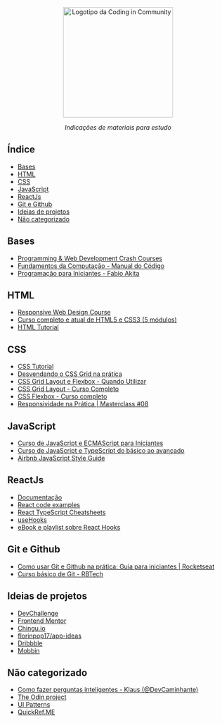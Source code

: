 <div align="center">
  <a href="https://github.com/Coding-in-community">
    <img src="https://user-images.githubusercontent.com/50463866/133183082-28d88ed5-1c65-4922-adbc-e56d0d718f9d.png" alt="Logotipo da Coding in Community" width="250px" />
  </a>
  <br />
  <p><i>Indicações de materiais para estudo</i></p>
</div>

## Índice

- [Bases](#bases)
- [HTML](#html)
- [CSS](#css)
- [JavaScript](#javascript)
- [ReactJs](#reactjs)
- [Git e Github](#git-e-github)
- [Ideias de projetos](#ideias-de-projetos)
- [Não categorizado](#não-categorizado)

## Bases

- [Programming & Web Development Crash Courses](https://www.youtube.com/playlist?list=PLillGF-RfqbYeckUaD1z6nviTp31GLTH8)
- [Fundamentos da Computação - Manual do Código](https://www.youtube.com/playlist?list=PLLFRf_pkM7b7fHUHJaExLmE4FmVHnFU_B)
- [Programação para Iniciantes - Fabio Akita](https://www.youtube.com/playlist?list=PLdsnXVqbHDUc7htGFobbZoNen3r_wm3ki)

## HTML

- [Responsive Web Design Course](https://www.freecodecamp.org/learn/responsive-web-design/)
- [Curso completo e atual de HTML5 e CSS3 (5 módulos)](https://youtube.com/playlist?list=PLHz_AreHm4dkZ9-atkcmcBaMZdmLHft8n)
- [HTML Tutorial](https://www.w3schools.com/html/)

## CSS

- [CSS Tutorial](https://www.w3schools.com/css/default.asp)
- [Desvendando o CSS Grid na prática](https://youtu.be/HN1UjzRSdBk)
- [CSS Grid Layout e Flexbox - Quando Utilizar](https://youtu.be/x-4z_u8LcGc)
- [CSS Grid Layout - Curso Completo](https://youtu.be/hKXOVD2Yrj8)
- [CSS Flexbox - Curso completo](https://www.origamid.com/curso/css-flexbox/)
- [Responsividade na Prática | Masterclass #08](https://youtu.be/H91DhKPjhPk)

## JavaScript

- [Curso de JavaScript e ECMAScript para Iniciantes](https://www.youtube.com/playlist?list=PLHz_AreHm4dlsK3Nr9GVvXCbpQyHQl1o1)
- [Curso de JavaScript e TypeScript do básico ao avançado](https://www.udemy.com/course/curso-de-javascript-moderno-do-basico-ao-avancado/)
- [Airbnb JavaScript Style Guide](https://github.com/airbnb/javascript)

## ReactJs

- [Documentação](https://pt-br.reactjs.org/docs/getting-started.html)
- [React code examples](https://freefrontend.com/react-code-examples)
- [React TypeScript Cheatsheets](https://react-typescript-cheatsheet.netlify.app/)
- [useHooks](https://usehooks.com/)
- [eBook e playlist sobre React Hooks](https://devacademy.com.br/ebooks/react-hooks/)

## Git e Github

- [Como usar Git e Github na prática: Guia para iniciantes | Rocketseat](https://youtu.be/2alg7MQ6_sI)
- [Curso básico de Git - RBTech](https://www.youtube.com/playlist?list=PLInBAd9OZCzzHBJjLFZzRl6DgUmOeG3H0)

## Ideias de projetos

- [DevChallenge](https://www.devchallenge.com.br/challenges)
- [Frontend Mentor](https://www.frontendmentor.io/)
- [Chingu.io](https://www.chingu.io)
- [florinpop17/app-ideas](https://github.com/florinpop17/app-ideas#readme)
- [Dribbble](https://dribbble.com/)
- [Mobbin](https://mobbin.design)

## Não categorizado

- [Como fazer perguntas inteligentes - Klaus (@DevCaminhante)](https://gist.github.com/KlausEverWalkingDev/74bfd8e1a113fcfaf26f1fe648ff31b9)
- [The Odin project](https://www.theodinproject.com/)
- [UI Patterns](https://ui-patterns.com)
- [QuickRef.ME](https://quickref.me/)
